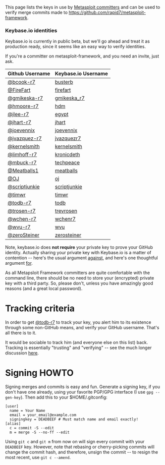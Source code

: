 This page lists the keys in use by [Metasploit committers][msf-committers] and
can be used to verify merge commits made to https://github.com/rapid7/metasploit-framework.

### Keybase.io identities

Keybase.io is currently in public beta, but we'll go ahead and treat it as
production ready, since it seems like an easy way to verify identities.

If you're a committer on metasploit-framework, and you need an invite, just ask.

| Github Username                                  | Keybase.io Username                             |
| ------------------------------------------------ | ----------------------------------------------- |
| [@bcook-r7](https://github.com/bcook-r7)         | [busterb](https://keybase.io/busterb)           |
| [@FireFart](https://github.com/FireFart)         | [firefart](https://keybase.io/firefart)         |
| [@gmikeska-r7](https://github.com/gmikeska-r7)   | [gmikeska_r7](https://keybase.io/gmikeska_r7)   |
| [@hmoore-r7](https://github.com/hmoore-r7)       | [hdm](https://keybase.io/hdm)                   |
| [@jlee-r7](https://github.com/jlee-r7)           | [egypt](https://keybase.io/egypt)               |
| [@jhart-r7](https://github.com/jhart-r7)         | [jhart](https://keybase.io/jhart)               |
| [@joevennix](https://github.com/joevennix)       | [joevennix](https://keybase.io/joevennix)       |
| [@jvazquez-r7](https://github.com/jvazquez-r7)   | [jvazquezr7](https://keybase.io/jvazquezr7)     |
| [@kernelsmith](https://github.com/kernelsmith)   | [kernelsmith](https://keybase.io/kernelsmith)   |
| [@limhoff-r7](https://github.com/limhoff-r7)     | [kronicdeth](https://keybase.io/kronicdeth)     |
| [@mbuck-r7](https://github.com/mbuck-r7)         | [techpeace](https://keybase.io/techpeace)       |
| [@Meatballs1](https://github.com/Meatballs1)     | [meatballs](https://keybase.io/meatballs)       |
| [@OJ](https://github.com/OJ)                     | [oj](https://keybase.io/oj)                     |
| [@scriptjunkie](https://github.com/scriptjunkie) | [scriptjunkie](https://keybase.io/scriptjunkie) |
| [@timwr](https://github.com/timwr)               | [timwr](https://keybase.io/timwr)               |
| [@todb-r7](https://github.com/todb-r7)           | [todb](https://keybase.io/todb)                 |
| [@trosen-r7](https://github.com/trosen-r7)       | [trevrosen](https://keybase.io/trevrosen)       |
| [@wchen-r7](https://github.com/wchen-r7)         | [wchenr7](https://keybase.io/wchenr7)           |
| [@wvu-r7](https://github.com/wvu-r7)             | [wvu](https://keybase.io/wvu)                   |
| [@zeroSteiner](https://github.com/zeroSteiner)   | [zerosteiner](https://keybase.io/zerosteiner)   |

Note, keybase.io does **not require** your private key to prove your GitHub
identity. Actually sharing your private key with Keybase.io is a matter of
contention -- here's the usual argument [against][con-sharing], and here's one
thoughtful argument [for][pro-sharing].

As all Metapsloit Framework committers are quite comfortable with the command
line, there should be no need to store your (encrypted) private key with a
third party. So, please don't, unless you have amazingly good reasons (and a great
local password).

# Tracking criteria

In order to get [@todb-r7](https://github.com/todb-r7) to track your key, you
alert him to its existence through some non-GitHub means, and verify your
GitHub username. That's all there is to it.

It would be sociable to track him (and everyone else on this list) back.
Tracking is essentially "trusting" and "verifying" -- see the much longer
discussion [here][tracking].

# Signing HOWTO

Signing merges and commits is easy and fun. Generate a signing key, if you
don't have one already, using your favorite PGP/GPG interface (I use `gpg
--gen-key`). Then add this to your $HOME/.gitconfig:

````
[user]
  name = Your Name
  email = your_email@example.com
  signingkey = DEADBEEF # Must match name and email exactly!
[alias]
  c = commit -S --edit
  m = merge -S --no-ff --edit
````

Using `git c` and `git m` from now on will sign every commit with your
`DEADBEEF` key. However, note that rebasing or cherry-picking commits will
change the commit hash, and therefore, unsign the commit -- to resign the most
recent, use `git c --amend`.

[msf-committers]:https://github.com/rapid7/metasploit-framework/wiki/Committer-Rights
[pro-sharing]:https://filippo.io/on-keybase-dot-io-and-encrypted-private-key-sharing/
[con-sharing]:https://www.tbray.org/ongoing/When/201x/2014/03/19/Keybase#p-5
[tracking]:https://github.com/keybase/keybase-issues/issues/100